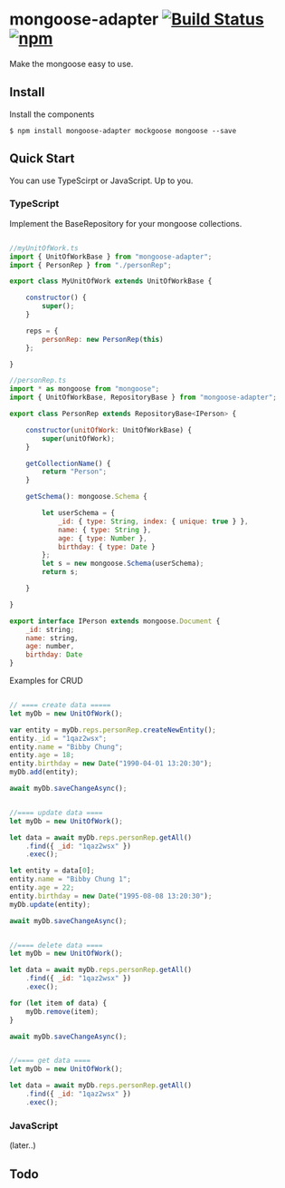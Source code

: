 # mongoose-adapter [![Build Status](https://travis-ci.org/BibbyChung/mongoose-adapter.svg?branch=master)](https://travis-ci.org/BibbyChung/mongoose-adapter) [![npm](https://img.shields.io/npm/v/mongoose-adapter.svg?maxAge=2592000)]()

Make the mongoose easy to use. 

## Install

Install the components

```shell
$ npm install mongoose-adapter mockgoose mongoose --save
```

## Quick Start

You can use TypeScirpt or JavaScript. Up to you.

### TypeScript

Implement the BaseRepository for your mongoose collections.

```javascript

//myUnitOfWork.ts
import { UnitOfWorkBase } from "mongoose-adapter";
import { PersonRep } from "./personRep";

export class MyUnitOfWork extends UnitOfWorkBase {

    constructor() {
        super();
    }

    reps = {
        personRep: new PersonRep(this)
    };

}

//personRep.ts
import * as mongoose from "mongoose";
import { UnitOfWorkBase, RepositoryBase } from "mongoose-adapter";

export class PersonRep extends RepositoryBase<IPerson> {

	constructor(unitOfWork: UnitOfWorkBase) {
		super(unitOfWork);
	}

	getCollectionName() {
		return "Person";
	}

	getSchema(): mongoose.Schema {

		let userSchema = {
			_id: { type: String, index: { unique: true } },
			name: { type: String },
			age: { type: Number },
			birthday: { type: Date }
		};
		let s = new mongoose.Schema(userSchema);
		return s;

	}

}

export interface IPerson extends mongoose.Document {
	_id: string;
	name: string,
	age: number,
	birthday: Date
}


```
Examples for CRUD

```javascript

// ==== create data =====
let myDb = new UnitOfWork();

var entity = myDb.reps.personRep.createNewEntity();
entity._id = "1qaz2wsx";
entity.name = "Bibby Chung";
entity.age = 18;
entity.birthday = new Date("1990-04-01 13:20:30");
myDb.add(entity);

await myDb.saveChangeAsync();


//==== update data ====
let myDb = new UnitOfWork();

let data = await myDb.reps.personRep.getAll()
    .find({ _id: "1qaz2wsx" })
    .exec();

let entity = data[0];
entity.name = "Bibby Chung 1";
entity.age = 22;
entity.birthday = new Date("1995-08-08 13:20:30");
myDb.update(entity);

await myDb.saveChangeAsync();


//==== delete data ====
let myDb = new UnitOfWork();

let data = await myDb.reps.personRep.getAll()
    .find({ _id: "1qaz2wsx" })
    .exec();

for (let item of data) {
    myDb.remove(item);
}

await myDb.saveChangeAsync();


//==== get data ====
let myDb = new UnitOfWork();

let data = await myDb.reps.personRep.getAll()
    .find({ _id: "1qaz2wsx" })
    .exec();

```

### JavaScript 
(later..)

## Todo
